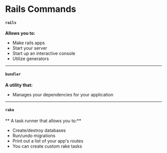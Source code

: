 # Rails Commands

#### `rails`

**Allows you to:**

* Make rails apps
* Start your server
* Start up an interactive console
* Utilize generators

---

#### `bundler`

**A utility that:**

* Manages your dependencies for your application

---

#### `rake`

** A task runner that allows you to:**

* Create/destroy databases
* Run/undo migrations
* Print out a list of your app's routes
* You can create custom rake tasks
